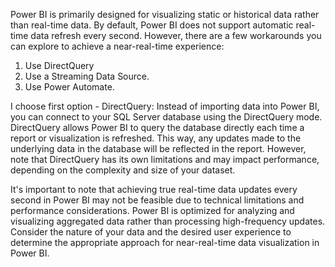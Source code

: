 Power BI is primarily designed for visualizing static or historical data rather than real-time data. By default, Power BI does not support automatic real-time data refresh every second. However, there are a few workarounds you can explore to achieve a near-real-time experience:

1. Use DirectQuery
2. Use a Streaming Data Source.
3. Use Power Automate.

I choose first option - DirectQuery:
    Instead of importing data into Power BI, you can connect to your SQL Server database using the DirectQuery mode. DirectQuery allows Power BI to query the database directly each time a report or visualization is refreshed. This way, any updates made to the underlying data in the database will be reflected in the report. However, note that DirectQuery has its own limitations and may impact performance, depending on the complexity and size of your dataset.

It's important to note that achieving true real-time data updates every second in Power BI may not be feasible due to technical limitations and performance considerations. Power BI is optimized for analyzing and visualizing aggregated data rather than processing high-frequency updates. Consider the nature of your data and the desired user experience to determine the appropriate approach for near-real-time data visualization in Power BI.

